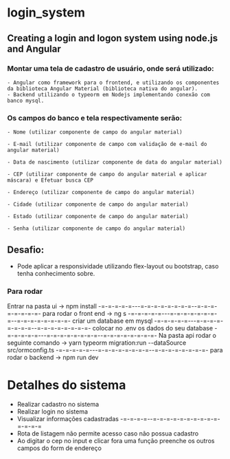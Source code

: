 # login_system
## Creating a login and logon system using node.js and Angular

### Montar uma tela de cadastro de usuário, onde será utilizado:
    - Angular como framework para o frontend, e utilizando os componentes da biblioteca Angular Material (biblioteca nativa do angular).
    - Backend utilizando o typeorm em Nodejs implementando conexão com banco mysql.
### Os campos do banco e tela respectivamente serão:

    - Nome (utilizar componente de campo do angular material)

    - E-mail (utilizar componente de campo com validação de e-mail do angular material)

    - Data de nascimento (utilizar componente de data do angular material)

    - CEP (utilizar componente de campo do angular material e aplicar máscara) e Efetuar busca CEP

    - Endereço (utilizar componente de campo do angular material)

    - Cidade (utilizar componente de campo do angular material)

    - Estado (utilizar componente de campo do angular material)

    - Senha (utilizar componente de campo do angular material)

## Desafio:
- Pode aplicar a responsividade utilizando flex-layout ou bootstrap, caso tenha conhecimento sobre.

### Para rodar
Entrar na pasta ui -> npm install
-=-=-=-=-=---=-=-=-=-=-=-=-=--=-=-=-=-=-=-=-=-
para rodar o front end -> ng s
-=-=-=-=-=---=-=-=-=-=-=-=-=--=-=-=-=-=-=-=-=-
criar um database em mysql
-=-=-=-=-=---=-=-=-=-=-=-=-=--=-=-=-=-=-=-=-=-
colocar no .env os dados do seu database
-=-=-=-=-=---=-=-=-=-=-=-=-=--=-=-=-=-=-=-=-=-
Na pasta api rodar o seguinte comando -> yarn  typeorm migration:run --dataSource src/ormconfig.ts
-=-=-=-=-=---=-=-=-=-=-=-=-=--=-=-=-=-=-=-=-=-
para rodar o backend -> npm run dev

# Detalhes do sistema
- Realizar cadastro no sistema
- Realizar login no sistema
- Visualizar informações cadastradas
-=-=-=-=--=-=-=-=-=-=-=-=-=-=-=-=-=-=
- Rota de listagem não permite acesso caso não possua cadastro
- Ao digitar o cep no input e clicar fora uma função
    preenche os outros campos do form de endereço
